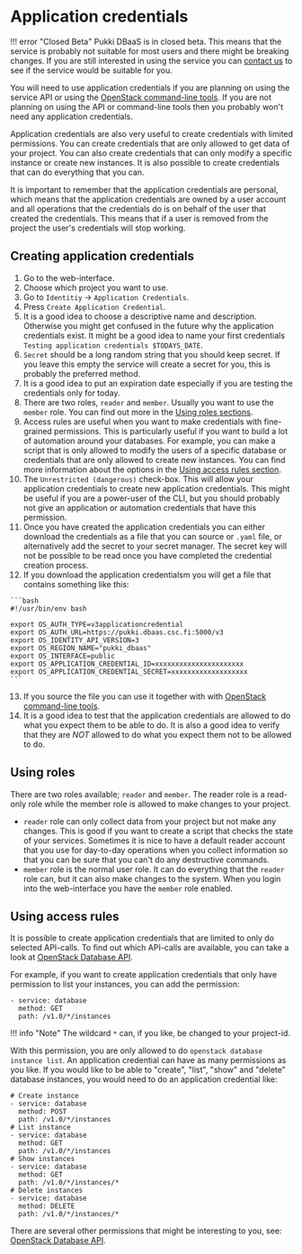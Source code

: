 # Application credentials

!!! error "Closed Beta"
    Pukki DBaaS is in closed beta. This means that the service is probably not suitable for most users
    and there might be breaking changes. If you are still interested in using the service you can
    [contact us](../../support/contact.md) to see if the service would be suitable for you.

You will need to use application credentials if you are planning on using the service API or using
the [OpenStack command-line tools](cli.md). If you are not planning on using the API or command-line
tools then you probably won't need any application credentials.

Application credentials are also very useful to create credentials with limited permissions. You can
create credentials that are only allowed to get data of your project. You can also create
credentials that can only modify a specific instance or create new instances. It is also possible
to create credentials that can do everything that you can.

It is important to remember that the application credentials are personal, which
means that the application credentials are owned by a user account and all operations that the
credentials do is on behalf of the user that created the credentials. This means that if a user
is removed from the project the user's credentials will stop working.

## Creating application credentials

1. Go to the web-interface.
2. Choose which project you want to use.
3. Go to `Identitiy` -> `Application Credentials`.
4. Press `Create Application Credential`.
5. It is a good idea to choose a descriptive name and description. Otherwise you might get confused
in the future why the application credentials exist. It might be a good idea to name your first 
credentials `Testing application credentials $TODAYS_DATE`.
6. `Secret` should be a long random string that you should keep secret. If you leave this empty the
service will create a secret for you, this is probably the preferred method.
7. It is a good idea to put an expiration date especially if you are testing the credentials only
for today.
8. There are two roles, `reader` and `member`. Usually you want to use the `member` role. You can find
out more in the [Using roles sections](#using-roles).
9. Access rules are useful when you want to make credentials with fine-grained permissions.
This is particularly useful if you want to build a lot of automation around your databases. For example,
you can make a script that is only allowed to modify the users of a specific database or
credentials that are only allowed to create new instances. You can find more information about the
options in the [Using access rules section](#using-access-rules).
10. The `Unrestricted (dangerous)` check-box. This will allow your application credentials to
create new application credentials. This might be useful if you are a power-user of the CLI, but you
should probably not give an application or automation credentials that have this permission.
11.  Once you have created the application credentials you can either download the credentials as a 
file that you can source or `.yaml` file, or alternatively add the secret to your secret manager. The
secret key will not be possible to be read once you have completed the credential creation process.
12.  If you download the application credentialsm you will get a file that contains something like this:

    ```bash
    #!/usr/bin/env bash

    export OS_AUTH_TYPE=v3applicationcredential
    export OS_AUTH_URL=https://pukki.dbaas.csc.fi:5000/v3
    export OS_IDENTITY_API_VERSION=3
    export OS_REGION_NAME="pukki_dbaas"
    export OS_INTERFACE=public
    export OS_APPLICATION_CREDENTIAL_ID=xxxxxxxxxxxxxxxxxxxxxx
    export OS_APPLICATION_CREDENTIAL_SECRET=xxxxxxxxxxxxxxxxxxx
    ```

13. If you source the file you can use it together with with [OpenStack command-line tools](cli.md).
14. It is a good idea to test that the application credentials are allowed to do what you expect them
to be able to do. It is also a good idea to verify that they are *NOT* allowed to do what you expect them
not to be allowed to do.

<!-- 8. Choosing a role, you should choose `member`. The `reader` role does not work as one would expect
at the point of writing there is no difference between reader and member role when it comes to
managing your databases at the moment. In the future the reader role might become a read-only user
role. -->

## Using roles

There are two roles available; `reader` and `member`. The reader role is a read-only role while the
member role is allowed to make changes to your project.

* `reader` role can only collect data from your project but not make any changes. This is good if you
want to create a script that checks the state of your services. Sometimes it is nice to have a default
reader account that you use for day-to-day operations when you collect information so that you can be
sure that you can't do any destructive commands.
* `member` role is the normal user role. It can do everything that the `reader` role can, but it can
also make changes to the system. When you login into the web-interface you have the `member` role
enabled.

## Using access rules 

It is possible to create application credentials that are limited to only do selected API-calls.
To find out which API-calls are available, you can take a look at
[OpenStack Database API](https://docs.openstack.org/api-ref/database/).

For example, if you want to create application credentials that only have permission to list
your instances, you can add the permission:

```
- service: database
  method: GET
  path: /v1.0/*/instances
```
!!! info "Note"
    The wildcard `*` can, if you like, be changed to your project-id.

With this permission, you are only allowed to do `openstack database instance list`.
An application credential can have as many permissions as you like.
If you would like to be able to "create", "list", "show" and "delete" database instances, you
would need to do an application credential like:

```
# Create instance
- service: database
  method: POST
  path: /v1.0/*/instances
# List instance
- service: database
  method: GET
  path: /v1.0/*/instances
# Show instances
- service: database
  method: GET
  path: /v1.0/*/instances/*
# Delete instances
- service: database
  method: DELETE
  path: /v1.0/*/instances/*
```

There are several other permissions that might be interesting to you, see:
[OpenStack Database API](https://docs.openstack.org/api-ref/database/).
